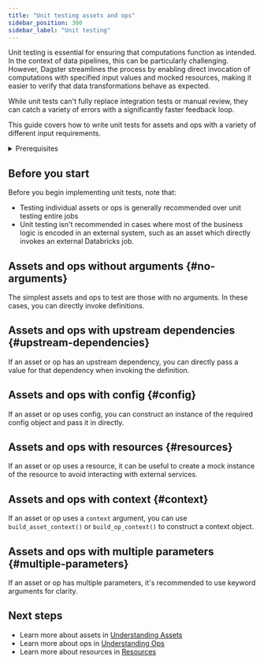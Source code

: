```yaml
---
title: "Unit testing assets and ops"
sidebar_position: 300
sidebar_label: "Unit testing"
---
```


Unit testing is essential for ensuring that computations function as intended. In the context of data pipelines, this can be particularly challenging. However, Dagster streamlines the process by enabling direct invocation of computations with specified input values and mocked resources, making it easier to verify that data transformations behave as expected.

While unit tests can't fully replace integration tests or manual review, they can catch a variety of errors with a significantly faster feedback loop.

This guide covers how to write unit tests for assets and ops with a variety of different input requirements.

<details>
<summary>Prerequisites</summary>

To follow the steps in this guide, you'll need familiarity with:

- [Assets](/guides/build/assets-concepts)
- [Ops and Jobs](/guides/build/ops-jobs)
</details>

## Before you start

Before you begin implementing unit tests, note that:

- Testing individual assets or ops is generally recommended over unit testing entire jobs
- Unit testing isn't recommended in cases where most of the business logic is encoded in an external system, such as an asset which directly invokes an external Databricks job.

## Assets and ops without arguments \{#no-arguments}

The simplest assets and ops to test are those with no arguments. In these cases, you can directly invoke definitions.

<Tabs>
  <TabItem value="asset-no-argument" label="Assets" default>
    <CodeExample filePath="guides/quality-testing/unit-testing-assets-and-ops/asset-no-argument.py" language="python"/>
  </TabItem>
  <TabItem value="op-no-argument" label="Ops">
    <CodeExample filePath="guides/quality-testing/unit-testing-assets-and-ops/op-no-argument.py" language="python"/>
  </TabItem>
</Tabs>

## Assets and ops with upstream dependencies \{#upstream-dependencies}

If an asset or op has an upstream dependency, you can directly pass a value for that dependency when invoking the definition.

<Tabs>
  <TabItem value="asset-upstream" label="Assets" default>
    <CodeExample filePath="guides/quality-testing/unit-testing-assets-and-ops/asset-dependency.py" language="python" />
  </TabItem>
  <TabItem value="op-upstream" label="Ops">
    <CodeExample filePath="guides/quality-testing/unit-testing-assets-and-ops/op-dependency.py" language="python" />
  </TabItem>
</Tabs>

## Assets and ops with config \{#config}

If an asset or op uses config, you can construct an instance of the required config object and pass it in directly.

<Tabs>
  <TabItem value="asset-config" label="Assets" default>
    <CodeExample filePath="guides/quality-testing/unit-testing-assets-and-ops/asset-config.py" language="python" />
  </TabItem>
  <TabItem value="op-config" label="Ops">
    <CodeExample filePath="guides/quality-testing/unit-testing-assets-and-ops/op-config.py" language="python" />
  </TabItem>
</Tabs>

## Assets and ops with resources \{#resources}

If an asset or op uses a resource, it can be useful to create a mock instance of the resource to avoid interacting with external services.

<Tabs>
  <TabItem value="asset-resource" label="Assets" default>
    <CodeExample filePath="guides/quality-testing/unit-testing-assets-and-ops/asset-resource.py" language="python" />
  </TabItem>
  <TabItem value="op-resource" label="Ops">
    <CodeExample filePath="guides/quality-testing/unit-testing-assets-and-ops/op-resource.py" language="python" />
  </TabItem>
</Tabs>

## Assets and ops with context \{#context}

If an asset or op uses a `context` argument, you can use `build_asset_context()` or `build_op_context()` to construct a context object.

<Tabs>
  <TabItem value="asset-context" label="Assets" default>
    <CodeExample filePath="guides/quality-testing/unit-testing-assets-and-ops/asset-context.py" language="python" />
  </TabItem>
  <TabItem value="op" label="Ops">
    <CodeExample filePath="guides/quality-testing/unit-testing-assets-and-ops/op-context.py" language="python" />
  </TabItem>
</Tabs>

## Assets and ops with multiple parameters \{#multiple-parameters}

If an asset or op has multiple parameters, it's recommended to use keyword arguments for clarity.

<Tabs>
  <TabItem value="asset-parameters" label="Assets" default>
    <CodeExample filePath="guides/quality-testing/unit-testing-assets-and-ops/asset-combo.py" language="python" />
  </TabItem>
  <TabItem value="op-parameters" label="Ops">
    <CodeExample filePath="guides/quality-testing/unit-testing-assets-and-ops/op-combo.py" language="python" />
  </TabItem>
</Tabs>

## Next steps

- Learn more about assets in [Understanding Assets](/guides/build/assets-concepts)
- Learn more about ops in [Understanding Ops](/guides/build/ops-jobs)
- Learn more about resources in [Resources](/guides/build/configure/resources)